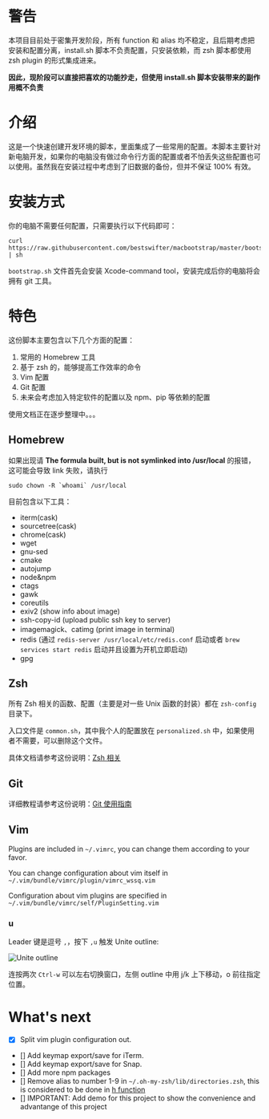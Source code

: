 # 警告

本项目目前处于密集开发阶段，所有 function 和 alias 均不稳定，且后期考虑把安装和配置分离，install.sh 脚本不负责配置，只安装依赖，而 zsh 脚本都使用  zsh plugin 的形式集成进来。

**因此，现阶段可以直接把喜欢的功能抄走，但使用 install.sh 脚本安装带来的副作用概不负责**

#  介绍

这是一个快速创建开发环境的脚本，里面集成了一些常用的配置。本脚本主要针对新电脑开发，如果你的电脑没有做过命令行方面的配置或者不怕丢失这些配置也可以使用。虽然我在安装过程中考虑到了旧数据的备份，但并不保证 100% 有效。

#  安装方式

你的电脑不需要任何配置，只需要执行以下代码即可：

```shell
curl https://raw.githubusercontent.com/bestswifter/macbootstrap/master/bootstrap.sh | sh
```

`bootstrap.sh` 文件首先会安装 Xcode-command tool，安装完成后你的电脑将会拥有 git 工具。

#  特色

 这份脚本主要包含以下几个方面的配置：

 1. 常用的 Homebrew 工具
 2. 基于 zsh 的，能够提高工作效率的命令
 3. Vim 配置
 4. Git 配置
 5. 未来会考虑加入特定软件的配置以及 npm、pip 等依赖的配置


 使用文档正在逐步整理中。。。

## Homebrew

如果出现请 **The formula built, but is not symlinked into /usr/local** 的报错，这可能会导致 link 失败，请执行

```shell
sudo chown -R `whoami` /usr/local
```

目前包含以下工具：

* iterm(cask)
* sourcetree(cask)
* chrome(cask)
* wget
* gnu-sed
* cmake
* autojump
* node&npm
* ctags
* gawk
* coreutils
* exiv2 (show info about image)
* ssh-copy-id (upload public ssh key to server)
* imagemagick、catimg (print image in terminal)
* redis  (通过 `redis-server /usr/local/etc/redis.conf` 启动或者 `brew services start redis` 启动并且设置为开机立即启动)
* gpg

## Zsh
   
所有 Zsh 相关的函数、配置（主要是对一些 Unix 函数的封装）都在 `zsh-config` 目录下。

入口文件是 `common.sh`，其中我个人的配置放在 `personalized.sh` 中，如果使用者不需要，可以删除这个文件。

具体文档请参考这份说明：[Zsh 相关](./doc/zsh.md)

## Git

详细教程请参考这份说明：[Git 使用指南](./doc/git.md)

## Vim

Plugins are included in `~/.vimrc`, you can change them according to your favor.

You can change configuration about vim itself in `~/.vim/bundle/vimrc/plugin/vimrc_wssq.vim`

Configuration about vim plugins are specified in `~/.vim/bundle/vimrc/self/PluginSetting.vim`

### <Leader>u

Leader 键是逗号 `,`，按下 `,u` 触发 Unite outline:

![Unite outline](http://images.bestswifter.com/1492167290.png)

连按两次 `Ctrl-w` 可以左右切换窗口，左侧 outline 中用 j/k 上下移动，o 前往指定位置。

# What's next

- [x] Split vim plugin configuration out.
- [] Add keymap export/save for iTerm.
- [] Add keymap export/save for Snap.
- [] Add more npm packages
- [] Remove alias to number 1-9 in `~/.oh-my-zsh/lib/directories.zsh`, this is considered to be done in [h function](https://github.com/bestswifter/history)
- [] IMPORTANT: Add demo for this project to show the convenience and advantange of this project
